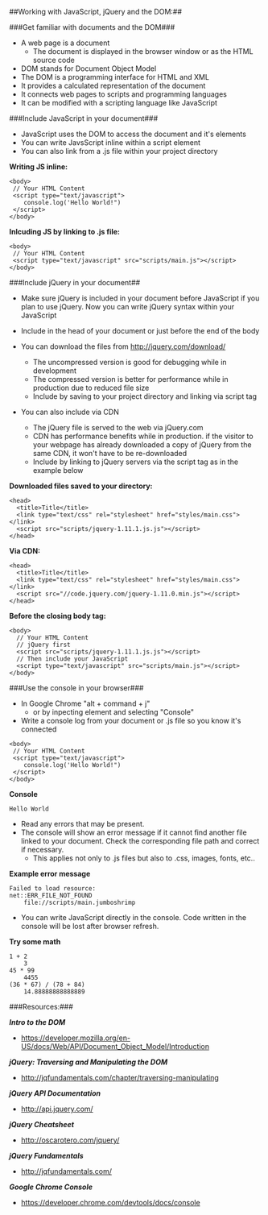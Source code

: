 ##Working with JavaScript, jQuery and the DOM:##

###Get familiar with documents and the DOM###

- A web page is a document
	- The document is displayed in the browser window or as the HTML source code
- DOM stands for Document Object Model
- The DOM is a programming interface for HTML and XML
- It provides a calculated representation of the document
- It connects web pages to scripts and programming languages
- It can be modified with a scripting language like JavaScript

###Include JavaScript in your document###

- JavaScript uses the DOM to access the document and it's elements
- You can write JavsScript inline within a script element
- You can also link from a .js file within your project directory
		
**Writing JS inline:**

```
<body>
 // Your HTML Content
 <script type="text/javascript">
 	console.log('Hello World!")
 </script>
</body>
```
**Inlcuding JS by linking to .js file:**

```
<body>
 // Your HTML Content
 <script type="text/javascript" src="scripts/main.js"></script>
</body>
```

###Include jQuery in your document##

- Make sure jQuery is included in your document before JavaScript if you plan to use jQuery. Now you can write jQuery syntax within your JavaScript
- Include in the head of your document or just before the end of the body
- You can download the files from http://jquery.com/download/
	- The uncompressed version is good for debugging while in development
	- The compressed version is better for performance while in production due to reduced file size
	- Include by saving to your project directory and linking via script tag

- You can also include via CDN
	- The jQuery file is served to the web via jQuery.com
	- CDN has performance benefits while in production. if the visitor to your webpage has already downloaded a copy of jQuery from the same CDN, it won't have to be re-downloaded
	- Include by linking to jQuery servers via the script tag as in the example below
		
**Downloaded files saved to your directory:**

```
<head>
  <title>Title</title>
  <link type="text/css" rel="stylesheet" href="styles/main.css"></link>
  <script src="scripts/jquery-1.11.1.js.js"></script>
</head>
```
**Via CDN:**

```
<head>
  <title>Title</title>
  <link type="text/css" rel="stylesheet" href="styles/main.css"></link>
  <script src="//code.jquery.com/jquery-1.11.0.min.js"></script>
</head>
```
**Before the closing body tag:**

```
<body>
  // Your HTML Content
  // jQuery first
  <script src="scripts/jquery-1.11.1.js.js"></script>
  // Then include your JavaScript
  <script type="text/javascript" src="scripts/main.js"></script>
</body>
```

###Use the console in your browser###

- In Google Chrome "alt + command + j"
	- or by inpecting element and selecting "Console"
- Write a console log from your document or .js file so you know it's connected

```
<body>
 // Your HTML Content
 <script type="text/javascript">
 	console.log('Hello World!")
 </script>
</body>
```
**Console**

```
Hello World
```
- Read any errors that may be present.
- The console will show an error message if it cannot find another file linked to your document. Check the corresponding file path and correct if necessary.
	- This applies not only to .js files but also to .css, images, fonts, etc..

**Example error message**

```
Failed to load resource: 
net::ERR_FILE_NOT_FOUND 
	file://scripts/main.jumboshrimp
```
- You can write JavaScript directly in the console. Code written in the console will be lost after browser refresh.

**Try some math**

```
1 + 2
	3
45 * 99
	4455
(36 * 67) / (78 + 84)
	14.88888888888889
```

###Resources:###

***Intro to the DOM***

- https://developer.mozilla.org/en-US/docs/Web/API/Document_Object_Model/Introduction

***jQuery: Traversing and Manipulating the DOM***

- http://jqfundamentals.com/chapter/traversing-manipulating

***jQuery API Documentation***

- http://api.jquery.com/

***jQuery Cheatsheet***

- http://oscarotero.com/jquery/

***jQuery Fundamentals***

- http://jqfundamentals.com/

***Google Chrome Console***

- https://developer.chrome.com/devtools/docs/console
